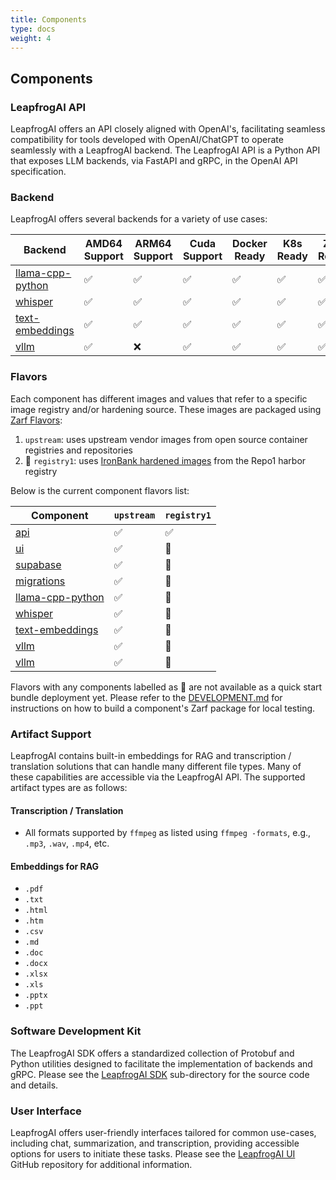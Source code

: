 ```yaml
---
title: Components
type: docs
weight: 4
---
```


## Components

### LeapfrogAI API

LeapfrogAI offers an API closely aligned with OpenAI's, facilitating seamless compatibility for tools developed with OpenAI/ChatGPT to operate seamlessly with a LeapfrogAI backend. The LeapfrogAI API is a Python API that exposes LLM backends, via FastAPI and gRPC, in the OpenAI API specification.

### Backend

LeapfrogAI offers several backends for a variety of use cases:

| Backend | AMD64 Support | ARM64 Support | Cuda Support | Docker Ready | K8s Ready | Zarf Ready |
| --- | --- | --- | --- | --- | --- | --- |
| [llama-cpp-python](https://github.com/defenseunicorns/leapfrogai/tree/main/packages/llama-cpp-python) | ✅ | ✅ | ✅ | ✅ | ✅ | ✅ |
| [whisper](https://github.com/defenseunicorns/leapfrogai/tree/main/packages/whisper) | ✅ | ✅ | ✅ | ✅ | ✅ | ✅ |
| [text-embeddings](https://github.com/defenseunicorns/leapfrogai/tree/main/packages/text-embeddings) | ✅ | ✅ | ✅ | ✅ | ✅ | ✅ |
| [vllm](https://github.com/defenseunicorns/leapfrogai/tree/main/packages/vllm) | ✅ | ❌ | ✅ | ✅ | ✅ | ✅ |

### Flavors

Each component has different images and values that refer to a specific image registry and/or hardening source. These images are packaged using [Zarf Flavors](https://docs.zarf.dev/ref/examples/package-flavors/):

1. `upstream`: uses upstream vendor images from open source container registries and repositories
2. 🚧 `registry1`: uses [IronBank hardened images](https://repo1.dso.mil/dsop) from the Repo1 harbor registry

Below is the current component flavors list:

| Component                                      |  `upstream`  |  `registry1`  |
| ---------------------------------------------- | ------------ | ------------- |
| [api](packages/api/)                           |      ✅      |      ✅      |
| [ui](packages/ui/)                             |      ✅      |      🚧      |
| [supabase](packages/supabase/)                 |      ✅      |      🚧      |
| [migrations](./Dockerfile.migrations)          |      ✅      |      🚧      |
| [llama-cpp-python](packages/llama-cpp-python/) |      ✅      |      🚧      |
| [whisper](packages/whisper/)                   |      ✅      |      🚧      |
| [text-embeddings](packages/text-embeddings/)   |      ✅      |      🚧      |
| [vllm](packages/vllm/)                         |      ✅      |      🚧      |
| [vllm](packages/vllm/)                         |      ✅      |      🚧      |

Flavors with any components labelled as 🚧 are not available as a quick start bundle deployment yet. Please refer to the [DEVELOPMENT.md](https://github.com/defenseunicorns/leapfrogai/blob/main/docs/DEVELOPMENT.md) for instructions on how to build a component's Zarf package for local testing.

### Artifact Support

LeapfrogAI contains built-in embeddings for RAG and transcription / translation solutions that can handle many different file types. Many of these capabilities are accessible via the LeapfrogAI API. The supported artifact types are as follows:

#### Transcription / Translation

- All formats supported by `ffmpeg` as listed using `ffmpeg -formats`, e.g., `.mp3`, `.wav`, `.mp4`, etc.

#### Embeddings for RAG

- `.pdf`
- `.txt`
- `.html`
- `.htm`
- `.csv`
- `.md`
- `.doc`
- `.docx`
- `.xlsx`
- `.xls`
- `.pptx`
- `.ppt`

### Software Development Kit

The LeapfrogAI SDK offers a standardized collection of Protobuf and Python utilities designed to facilitate the implementation of backends and gRPC. Please see the [LeapfrogAI SDK](https://github.com/defenseunicorns/leapfrogai/tree/main/src/leapfrogai_sdk) sub-directory for the source code and details.

### User Interface

LeapfrogAI offers user-friendly interfaces tailored for common use-cases, including chat, summarization, and transcription, providing accessible options for users to initiate these tasks. Please see the [LeapfrogAI UI](https://github.com/defenseunicorns/leapfrogai/tree/main/src/leapfrogai_ui) GitHub repository for additional information.
